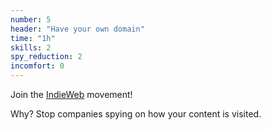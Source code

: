```yaml
---
number: 5
header: "Have your own domain"
time: "1h"
skills: 2
spy_reduction: 2
incomfort: 0
---
```

Join the [IndieWeb](http://indiewebcamp.com/) movement!

Why? Stop companies spying on how your content is visited.
 
